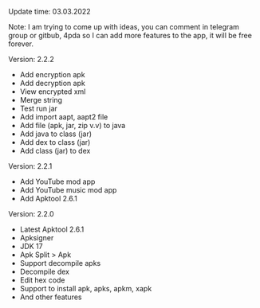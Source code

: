 Update time: 03.03.2022

Note: I am trying to come up with ideas, you can comment in telegram group or gitbub, 4pda so I can add more features to the app, it will be free forever.

Version: 2.2.2

+ Add encryption apk
+ Add decryption apk
+ View encrypted xml
+ Merge string
+ Test run jar
+ Add import aapt, aapt2 file
+ Add file (apk, jar, zip v.v) to java
+ Add java to class (jar) <beta>
+ Add dex to class (jar)
+ Add class (jar) to dex

Version: 2.2.1

+ Add YouTube mod app
+ Add YouTube music mod app
+ Add Apktool 2.6.1

Version: 2.2.0

+ Latest Apktool 2.6.1 
+ Apksigner 
+ JDK 17 
+ Apk Split > Apk 
+ Support decompile apks 
+ Decompile dex 
+ Edit hex code 
+ Support to install apk, apks, apkm, xapk
+ And other features

